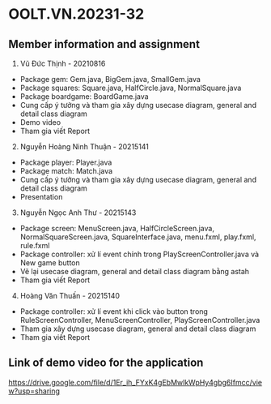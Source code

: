 # OOLT.VN.20231-32

## Member information and assignment

1. Vũ Đức Thịnh - 20210816 
* Package gem: Gem.java, BigGem.java, SmallGem.java 
* Package squares: Square.java, HalfCircle.java, NormalSquare.java
* Package boardgame: BoardGame.java
* Cung cấp ý tưởng và tham gia xây dựng usecase diagram, general and detail class diagram 
* Demo video
* Tham gia viết Report

2. Nguyễn Hoàng Ninh Thuận - 20215141
* Package player: Player.java
* Package match: Match.java
* Cung cấp ý tưởng và tham gia xây dựng usecase diagram, general and detail class diagram 
* Presentation

3. Nguyễn Ngọc Anh Thư - 20215143
* Package screen: MenuScreen.java, HalfCircleScreen.java, NormalSquareScreen.java, SquareInterface.java, menu.fxml, play.fxml, rule.fxml
* Package controller: xử lí event chính trong PlayScreenController.java và New game button
* Vẽ lại usecase diagram, general and detail class diagram bằng astah
* Tham gia viết Report

4. Hoàng Văn Thuấn - 20215140
* Package controller: xử lí event khi click vào button trong RuleScreenController, MenuScreenController, PlayScreenController.java 
* Tham gia xây dựng usecase diagram, general and detail class diagram 
* Tham gia viết Report 

## Link of demo video for the application
https://drive.google.com/file/d/1Er_ih_FYxK4gEbMwlkWpHy4gbg6Ifmcc/view?usp=sharing